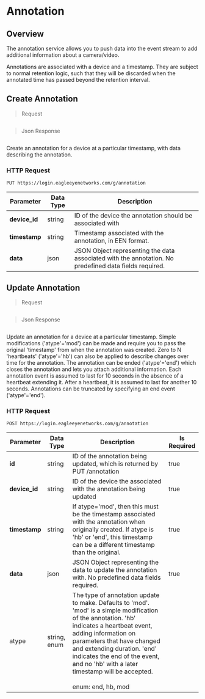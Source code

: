 # Annotation

<!--===================================================================-->
## Overview

The annotation service allows you to push data into the event stream to add additional information about a camera/video.

Annotations are associated with a device and a timestamp. They are subject to normal retention logic, such that they will be discarded when the annotated time has passed beyond the retention interval.

<!--===================================================================-->
## Create Annotation

> Request

```shell
```

> Json Response

```json
```

Create an annotation for a device at a particular timestamp, with data describing the annotation.

### HTTP Request

`PUT https://login.eagleeyenetworks.com/g/annotation`

Parameter       | Data Type   	| Description
---------       | ----------- 	| -----------
**device_id**   | string      	| ID of the device the annotation should be associated with
**timestamp**   | string      	| Timestamp associated with the annotation, in EEN format.
**data**   		| json   		| JSON Object representing the data associated with the annotation. No predefined data fields required.

<!--===================================================================-->
## Update Annotation

> Request

```shell
```

> Json Response

```json
```

Update an annotation for a device at a particular timestamp. Simple modifications ('atype'='mod') can be made and require you to pass the original 'timestamp' from when the annotation was created. Zero to N 'heartbeats' ('atype'='hb') can also be applied to describe changes over time for the annotation. The annotation can be ended ('atype'='end') which closes the annotation and lets you attach additional information. Each annotation event is assumed to last for 10 seconds in the absence of a heartbeat extending it. After a heartbeat, it is assumed to last for another 10 seconds. Annotations can be truncated by specifying an end event ('atype'='end').

### HTTP Request

`POST https://login.eagleeyenetworks.com/g/annotation`

Parameter       | Data Type   	| Description  | Is Required
---------       | ----------- 	| -----------  | -----------
**id**   		| string      	| ID of the annotation being updated, which is returned by PUT /annotation | true
**device_id**   | string      	| ID of the device the associated with the annotation being updated | true
**timestamp**   | string      	| If atype='mod', then this must be the timestamp associated with the annotation when originally created. If atype is 'hb' or 'end', this timestamp can be a different timestamp than the original. | true
**data**   		| json   		| JSON Object representing the data to update the annotation with. No predefined data fields required. | true
atype  			| string, enum  | The type of annotation update to make. Defaults to 'mod'. 'mod' is a simple modification of the annotation. 'hb' indicates a heartbeat event, adding information on parameters that have changed and extending duration. 'end' indicates the end of the event, and no 'hb' with a later timestamp will be accepted. <br><br>enum: end, hb, mod |


